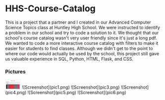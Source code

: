 # HHS-Course-Catalog

This is a project that a partner and I created in our Advanced Computer Science Topics class at Huntley High School. We were instructed to identify a problem in our school and try to code a solution to it. We thought that our school's course catalog wasn't very user friendly since it's just a long pdf. We wanted to code a more interactive course catalog with filters to make it easier for students to find classes. Although we didn't get to the point to where our code would actually be used by the school, this project still gave us valuable experience in SQL, Python, HTML, Flask, and CSS.

### Pictures

<img src="pic1.png" alt="Screenshot" width="50" height="30">
![Screenshot](pic1.png)
![Screenshot](pic3.png)
![Screenshot](pic4.png)
![Screenshot](pic5.png)
![Screenshot](pic6.png)
